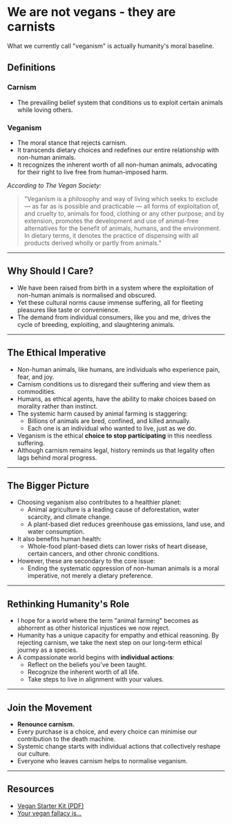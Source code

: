 # We are not vegans - they are carnists

What we currently call "veganism" is actually humanity's moral baseline.

## Definitions

### Carnism

- The prevailing belief system that conditions us to exploit certain animals while loving others.

### Veganism

- The moral stance that rejects carnism.
- It transcends dietary choices and redefines our entire relationship with non-human animals.
- It recognizes the inherent worth of all non-human animals, advocating for their right to live free from human-imposed harm.

_According to The Vegan Society:_

> "Veganism is a philosophy and way of living which seeks to exclude — as far as is possible and practicable — all forms of exploitation of, and cruelty to, animals for food, clothing or any other purpose; and by extension, promotes the development and use of animal-free alternatives for the benefit of animals, humans, and the environment. In dietary terms, it denotes the practice of dispensing with all products derived wholly or partly from animals."

---

## Why Should I Care?

- We have been raised from birth in a system where the exploitation of non-human animals is normalised and obscured.
- Yet these cultural norms cause immense suffering, all for fleeting pleasures like taste or convenience.
- The demand from individual consumers, like you and me, drives the cycle of breeding, exploiting, and slaughtering animals.

---

## The Ethical Imperative

- Non-human animals, like humans, are individuals who experience pain, fear, and joy.
- Carnism conditions us to disregard their suffering and view them as commodities.
- Humans, as ethical agents, have the ability to make choices based on morality rather than instinct.
- The systemic harm caused by animal farming is staggering:
  - Billions of animals are bred, confined, and killed annually.
  - Each one is an individual who wanted to live, just as we do.
- Veganism is the ethical **choice to stop participating** in this needless suffering.
- Although carnism remains legal, history reminds us that legality often lags behind moral progress.

---

## The Bigger Picture

- Choosing veganism also contributes to a healthier planet:
  - Animal agriculture is a leading cause of deforestation, water scarcity, and climate change.
  - A plant-based diet reduces greenhouse gas emissions, land use, and water consumption.
- It also benefits human health:
  - Whole-food plant-based diets can lower risks of heart disease, certain cancers, and other chronic conditions.
- However, these are secondary to the core issue:
  - Ending the systematic oppression of non-human animals is a moral imperative, not merely a dietary preference.

---

## Rethinking Humanity's Role

- I hope for a world where the term "animal farming" becomes as abhorrent as other historical injustices we now reject.
- Humanity has a unique capacity for empathy and ethical reasoning. By rejecting carnism, we take the next step on our long-term ethical journey as a species.
- A compassionate world begins with **individual actions**:
  - Reflect on the beliefs you've been taught.
  - Recognize the inherent worth of all life.
  - Take steps to live in alignment with your values.

---

## Join the Movement

- **Renounce carnism.**
- Every purchase is a choice, and every choice can minimise our contribution to the death machine.
- Systemic change starts with individual actions that collectively reshape our culture.
- Everyone who leaves carnism helps to normalise veganism.

---

## Resources

- [Vegan Starter Kit (PDF)](https://link.plantbasedtreaty.org/veganstarterkit)
- [Your vegan fallacy is...](https://yourveganfallacyis.com/en)
